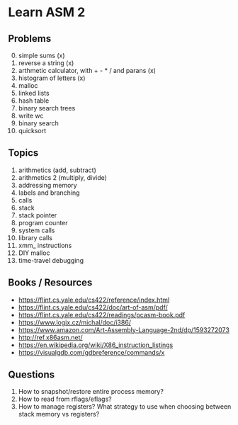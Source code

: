 # Learn ASM 2

## Problems

0. simple sums (x)
1. reverse a string (x)
2. arthmetic calculator, with + - * / and parans (x)
1. histogram of letters (x)
4. malloc
2. linked lists
3. hash table
5. binary search trees
2. write wc
5. binary search
4. quicksort

## Topics

1. arithmetics (add, subtract)
2. arithmetics 2 (multiply, divide)
3. addressing memory
4. labels and branching
5. calls
6. stack
7. stack pointer
8. program counter
9. system calls
10. library calls
10. xmm_ instructions
11. DIY malloc
12. time-travel debugging

## Books / Resources

* https://flint.cs.yale.edu/cs422/reference/index.html
* https://flint.cs.yale.edu/cs422/doc/art-of-asm/pdf/
* https://flint.cs.yale.edu/cs422/readings/pcasm-book.pdf
* https://www.logix.cz/michal/doc/i386/
* https://www.amazon.com/Art-Assembly-Language-2nd/dp/1593272073
* http://ref.x86asm.net/
* https://en.wikipedia.org/wiki/X86_instruction_listings
* https://visualgdb.com/gdbreference/commands/x

## Questions

1. How to snapshot/restore entire process memory?
2. How to read from rflags/eflags? 
3. How to manage registers? What strategy to use when choosing between stack memory vs registers?
